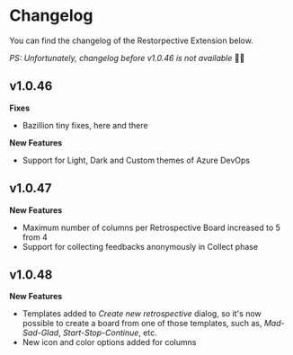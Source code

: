 # Changelog

You can find the changelog of the Restorpective Extension below.

_PS: Unfortunately, changelog before v1.0.46 is not available_ 🤦‍♂️

## v1.0.46

**Fixes**

* Bazillion tiny fixes, here and there

**New Features**

* Support for Light, Dark and Custom themes of Azure DevOps

## v1.0.47

**New Features**

* Maximum number of columns per Retrospective Board increased to 5 from 4
* Support for collecting feedbacks anonymously in Collect phase

## v1.0.48

**New Features**

* Templates added to _Create new retrospective_ dialog, so it's now possible to create a board from one of those templates, such as, _Mad-Sad-Glad_, _Start-Stop-Continue_, etc.
* New icon and color options added for columns
